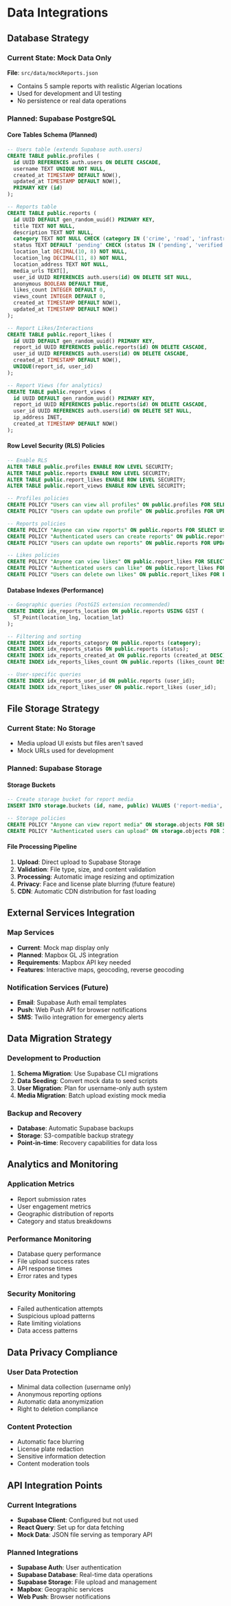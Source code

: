 
# Data Integrations

## Database Strategy

### Current State: Mock Data Only
**File**: `src/data/mockReports.json`
- Contains 5 sample reports with realistic Algerian locations
- Used for development and UI testing
- No persistence or real data operations

### Planned: Supabase PostgreSQL

#### Core Tables Schema (Planned)

```sql
-- Users table (extends Supabase auth.users)
CREATE TABLE public.profiles (
  id UUID REFERENCES auth.users ON DELETE CASCADE,
  username TEXT UNIQUE NOT NULL,
  created_at TIMESTAMP DEFAULT NOW(),
  updated_at TIMESTAMP DEFAULT NOW(),
  PRIMARY KEY (id)
);

-- Reports table
CREATE TABLE public.reports (
  id UUID DEFAULT gen_random_uuid() PRIMARY KEY,
  title TEXT NOT NULL,
  description TEXT NOT NULL,
  category TEXT NOT NULL CHECK (category IN ('crime', 'road', 'infrastructure', 'environment')),
  status TEXT DEFAULT 'pending' CHECK (status IN ('pending', 'verified', 'resolved')),
  location_lat DECIMAL(10, 8) NOT NULL,
  location_lng DECIMAL(11, 8) NOT NULL,
  location_address TEXT NOT NULL,
  media_urls TEXT[],
  user_id UUID REFERENCES auth.users(id) ON DELETE SET NULL,
  anonymous BOOLEAN DEFAULT TRUE,
  likes_count INTEGER DEFAULT 0,
  views_count INTEGER DEFAULT 0,
  created_at TIMESTAMP DEFAULT NOW(),
  updated_at TIMESTAMP DEFAULT NOW()
);

-- Report Likes/Interactions
CREATE TABLE public.report_likes (
  id UUID DEFAULT gen_random_uuid() PRIMARY KEY,
  report_id UUID REFERENCES public.reports(id) ON DELETE CASCADE,
  user_id UUID REFERENCES auth.users(id) ON DELETE CASCADE,
  created_at TIMESTAMP DEFAULT NOW(),
  UNIQUE(report_id, user_id)
);

-- Report Views (for analytics)
CREATE TABLE public.report_views (
  id UUID DEFAULT gen_random_uuid() PRIMARY KEY,
  report_id UUID REFERENCES public.reports(id) ON DELETE CASCADE,
  user_id UUID REFERENCES auth.users(id) ON DELETE SET NULL,
  ip_address INET,
  created_at TIMESTAMP DEFAULT NOW()
);
```

#### Row Level Security (RLS) Policies

```sql
-- Enable RLS
ALTER TABLE public.profiles ENABLE ROW LEVEL SECURITY;
ALTER TABLE public.reports ENABLE ROW LEVEL SECURITY;
ALTER TABLE public.report_likes ENABLE ROW LEVEL SECURITY;
ALTER TABLE public.report_views ENABLE ROW LEVEL SECURITY;

-- Profiles policies
CREATE POLICY "Users can view all profiles" ON public.profiles FOR SELECT USING (true);
CREATE POLICY "Users can update own profile" ON public.profiles FOR UPDATE USING (auth.uid() = id);

-- Reports policies
CREATE POLICY "Anyone can view reports" ON public.reports FOR SELECT USING (true);
CREATE POLICY "Authenticated users can create reports" ON public.reports FOR INSERT WITH CHECK (auth.role() = 'authenticated');
CREATE POLICY "Users can update own reports" ON public.reports FOR UPDATE USING (auth.uid() = user_id);

-- Likes policies
CREATE POLICY "Anyone can view likes" ON public.report_likes FOR SELECT USING (true);
CREATE POLICY "Authenticated users can like" ON public.report_likes FOR INSERT WITH CHECK (auth.role() = 'authenticated');
CREATE POLICY "Users can delete own likes" ON public.report_likes FOR DELETE USING (auth.uid() = user_id);
```

#### Database Indexes (Performance)

```sql
-- Geographic queries (PostGIS extension recommended)
CREATE INDEX idx_reports_location ON public.reports USING GIST (
  ST_Point(location_lng, location_lat)
);

-- Filtering and sorting
CREATE INDEX idx_reports_category ON public.reports (category);
CREATE INDEX idx_reports_status ON public.reports (status);
CREATE INDEX idx_reports_created_at ON public.reports (created_at DESC);
CREATE INDEX idx_reports_likes_count ON public.reports (likes_count DESC);

-- User-specific queries
CREATE INDEX idx_reports_user_id ON public.reports (user_id);
CREATE INDEX idx_report_likes_user ON public.report_likes (user_id);
```

## File Storage Strategy

### Current State: No Storage
- Media upload UI exists but files aren't saved
- Mock URLs used for development

### Planned: Supabase Storage

#### Storage Buckets
```sql
-- Create storage bucket for report media
INSERT INTO storage.buckets (id, name, public) VALUES ('report-media', 'report-media', true);

-- Storage policies
CREATE POLICY "Anyone can view report media" ON storage.objects FOR SELECT USING (bucket_id = 'report-media');
CREATE POLICY "Authenticated users can upload" ON storage.objects FOR INSERT WITH CHECK (bucket_id = 'report-media' AND auth.role() = 'authenticated');
```

#### File Processing Pipeline
1. **Upload**: Direct upload to Supabase Storage
2. **Validation**: File type, size, and content validation
3. **Processing**: Automatic image resizing and optimization
4. **Privacy**: Face and license plate blurring (future feature)
5. **CDN**: Automatic CDN distribution for fast loading

## External Services Integration

### Map Services
- **Current**: Mock map display only
- **Planned**: Mapbox GL JS integration
- **Requirements**: Mapbox API key needed
- **Features**: Interactive maps, geocoding, reverse geocoding

### Notification Services (Future)
- **Email**: Supabase Auth email templates
- **Push**: Web Push API for browser notifications
- **SMS**: Twilio integration for emergency alerts

## Data Migration Strategy

### Development to Production
1. **Schema Migration**: Use Supabase CLI migrations
2. **Data Seeding**: Convert mock data to seed scripts
3. **User Migration**: Plan for username-only auth system
4. **Media Migration**: Batch upload existing mock media

### Backup and Recovery
- **Database**: Automatic Supabase backups
- **Storage**: S3-compatible backup strategy
- **Point-in-time**: Recovery capabilities for data loss

## Analytics and Monitoring

### Application Metrics
- Report submission rates
- User engagement metrics
- Geographic distribution of reports
- Category and status breakdowns

### Performance Monitoring
- Database query performance
- File upload success rates
- API response times
- Error rates and types

### Security Monitoring
- Failed authentication attempts
- Suspicious upload patterns
- Rate limiting violations
- Data access patterns

## Data Privacy Compliance

### User Data Protection
- Minimal data collection (username only)
- Anonymous reporting options
- Automatic data anonymization
- Right to deletion compliance

### Content Protection
- Automatic face blurring
- License plate redaction
- Sensitive information detection
- Content moderation tools

## API Integration Points

### Current Integrations
- **Supabase Client**: Configured but not used
- **React Query**: Set up for data fetching
- **Mock Data**: JSON file serving as temporary API

### Planned Integrations
- **Supabase Auth**: User authentication
- **Supabase Database**: Real-time data operations
- **Supabase Storage**: File upload and management
- **Mapbox**: Geographic services
- **Web Push**: Browser notifications
